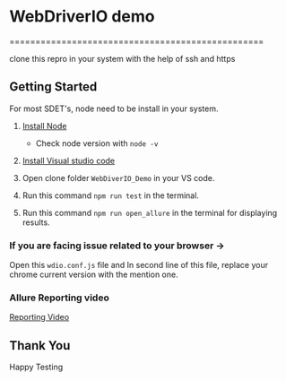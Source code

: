 
# WebDriverIO demo

=================================================

clone this repro in your system with the help of ssh and https

## Getting Started
For most SDET's, node need to be install in your system.

1. [Install Node](https://nodejs.org/en/download/)
   
   * Check node version with `node -v`
   
2. [Install Visual studio code](https://code.visualstudio.com/download)
 
3. Open clone folder `WebDiverIO_Demo` in your VS code.

4. Run this command `npm run test` in the terminal.

5. Run this command `npm run open_allure` in the terminal for displaying results.

### If you are facing issue related to your browser ->
Open this `wdio.conf.js` file and In second line of this file, replace your chrome current version with the mention one.

### Allure Reporting video
[Reporting Video](https://drive.google.com/file/d/1IxpAnoiiZEwK6B_zWWCNirp7RAogmp3G/view?usp=sharing)

## Thank You
Happy Testing
